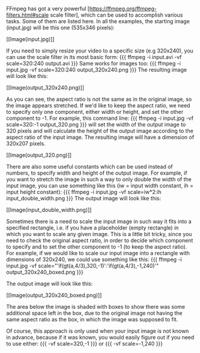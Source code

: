 FFmpeg has got a very powerful [https://ffmpeg.org/ffmpeg-filters.html#scale scale filter], which can be used to accomplish various tasks. Some of them are listed here. In all the examples, the starting image (input.jpg) will be this one (535x346 pixels):

[[Image(input.jpg)]]

If you need to simply resize your video to a specific size (e.g 320x240), you can use the scale filter in its most basic form:
{{{
ffmpeg -i input.avi -vf scale=320:240 output.avi
}}}
Same works for images too:
{{{
ffmpeg -i input.jpg -vf scale=320:240 output_320x240.png
}}}
The resulting image will look like this:

[[Image(output_320x240.png)]]

As you can see, the aspect ratio is not the same as in the original image, so the image appears stretched. If we'd like to keep the aspect ratio, we need to specify only one component, either width or height, and set the other component to -1. For example, this command line:
{{{
ffmpeg -i input.jpg -vf scale=320:-1 output_320.png
}}}
will set the width of the output image to 320 pixels and will calculate the height of the output image according to the aspect ratio of the input image. The resulting image will have a dimension of 320x207 pixels.

[[Image(output_320.png)]]

There are also some useful constants which can be used instead of numbers, to specify width and height of the output image. For example, if you want to stretch the image in such a way to only double the width of the input image, you can use something like this (iw = input width constant, ih = input height constant):
{{{
ffmpeg -i input.jpg -vf scale=iw*2:ih input_double_width.png
}}}
The output image will look like this:

[[Image(input_double_width.png)]]

Sometimes there is a need to scale the input image in such way it fits into a specified rectangle, i.e. if you have a placeholder (empty rectangle) in which you want to scale any given image. This is a little bit tricky, since you need to check the original aspect ratio, in order to decide which component to specify and to set the other component to -1 (to keep the aspect ratio). For example, if we would like to scale our input image into a rectangle with dimensions of 320x240, we could use something like this:
{{{
ffmpeg -i input.jpg -vf scale="'if(gt(a,4/3),320,-1)':'if(gt(a,4/3),-1,240)'" output_320x240_boxed.png
}}}

The output image will look like this:

[[Image(output_320x240_boxed.png)]]

The area below the image is shaded with boxes to show there was some additional space left in the box, due to the original image not having the same aspect ratio as the box, in which the image was supposed to fit.

Of course, this approach is only used when your input image is not known in advance, because if it was known, you would easily figure out if you need to use either:
{{{
-vf scale=320,-1
}}}
or
{{{
-vf scale=-1,240
}}}